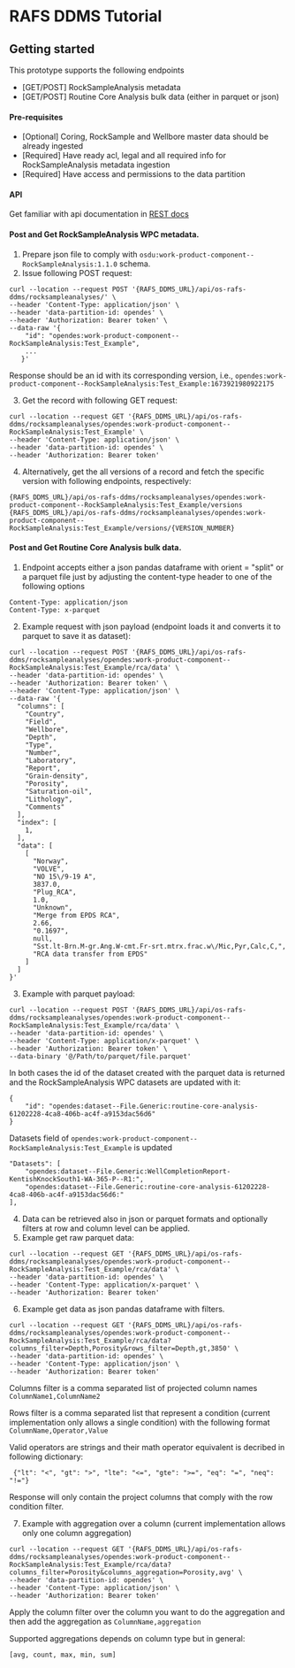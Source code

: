 # RAFS DDMS Tutorial

## Getting started
This prototype supports the following endpoints
- [GET/POST] RockSampleAnalysis metadata
- [GET/POST] Routine Core Analysis bulk data (either in parquet or json)

#### Pre-requisites
- [Optional] Coring, RockSample and Wellbore master data should be already ingested
- [Required] Have ready acl, legal and all required info for RockSampleAnalysis metadata ingestion
- [Required] Have access and permissions to the data partition 


#### API
Get familiar with api documentation in [REST docs](../spec/openapi.json)

#### Post and Get RockSampleAnalysis WPC metadata.
1. Prepare json file to comply with ```osdu:work-product-component--RockSampleAnalysis:1.1.0``` schema.
2. Issue following POST request:
```
curl --location --request POST '{RAFS_DDMS_URL}/api/os-rafs-ddms/rocksampleanalyses/' \
--header 'Content-Type: application/json' \
--header 'data-partition-id: opendes' \
--header 'Authorization: Bearer token' \
--data-raw '{
    "id": "opendes:work-product-component--RockSampleAnalysis:Test_Example",
    ...
   }'
```
Response should be an id with its corresponding version, i.e.,  ```opendes:work-product-component--RockSampleAnalysis:Test_Example:1673921980922175```

3. Get the record with following GET request:
```
curl --location --request GET '{RAFS_DDMS_URL}/api/os-rafs-ddms/rocksampleanalyses/opendes:work-product-component--RockSampleAnalysis:Test_Example' \
--header 'Content-Type: application/json' \
--header 'data-partition-id: opendes' \
--header 'Authorization: Bearer token'
```
4. Alternatively, get the all versions of a record and fetch the specific version with following endpoints, respectively:
```
{RAFS_DDMS_URL}/api/os-rafs-ddms/rocksampleanalyses/opendes:work-product-component--RockSampleAnalysis:Test_Example/versions
{RAFS_DDMS_URL}/api/os-rafs-ddms/rocksampleanalyses/opendes:work-product-component--RockSampleAnalysis:Test_Example/versions/{VERSION_NUMBER}
```

#### Post and Get Routine Core Analysis bulk data.
1. Endpoint accepts either a json pandas dataframe with orient = "split" or a parquet file just by adjusting the content-type header to one of the following options
```
Content-Type: application/json
Content-Type: x-parquet
```
2. Example request with json payload (endpoint loads it and converts it to parquet to save it as dataset):
```
curl --location --request POST '{RAFS_DDMS_URL}/api/os-rafs-ddms/rocksampleanalyses/opendes:work-product-component--RockSampleAnalysis:Test_Example/rca/data' \
--header 'data-partition-id: opendes' \
--header 'Authorization: Bearer token' \
--header 'Content-Type: application/json' \
--data-raw '{
  "columns": [
    "Country",
    "Field",
    "Wellbore",
    "Depth",
    "Type",
    "Number",
    "Laboratory",
    "Report",
    "Grain-density",
    "Porosity",
    "Saturation-oil",
    "Lithology",
    "Comments"
  ],
  "index": [
    1,
  ],
  "data": [
    [
      "Norway",
      "VOLVE",
      "NO 15\/9-19 A",
      3837.0,
      "Plug_RCA",
      1.0,
      "Unknown",
      "Merge from EPDS RCA",
      2.66,
      "0.1697",
      null,
      "Sst.lt-Brn.M-gr.Ang.W-cmt.Fr-srt.mtrx.frac.w\/Mic,Pyr,Calc,C,",
      "RCA data transfer from EPDS"
    ]
  ]
}'
```
3. Example with parquet payload:
```
curl --location --request POST '{RAFS_DDMS_URL}/api/os-rafs-ddms/rocksampleanalyses/opendes:work-product-component--RockSampleAnalysis:Test_Example/rca/data' \
--header 'data-partition-id: opendes' \
--header 'Content-Type: application/x-parquet' \
--header 'Authorization: Bearer token' \
--data-binary '@/Path/to/parquet/file.parquet'
```
In both cases the id of the dataset created with the parquet data is returned and the RockSampleAnalysis WPC datasets are updated with it:
```
{
    "id": "opendes:dataset--File.Generic:routine-core-analysis-61202228-4ca8-406b-ac4f-a9153dac56d6"
}
```
Datasets field of ```opendes:work-product-component--RockSampleAnalysis:Test_Example``` is updated
```
"Datasets": [
    "opendes:dataset--File.Generic:WellCompletionReport-KentishKnockSouth1-WA-365-P--R1:",
    "opendes:dataset--File.Generic:routine-core-analysis-61202228-4ca8-406b-ac4f-a9153dac56d6:"
],
```
4. Data can be retrieved also in json or parquet formats and optionally filters at row and column level can be applied.
5. Example get raw parquet data:
```
curl --location --request GET '{RAFS_DDMS_URL}/api/os-rafs-ddms/rocksampleanalyses/opendes:work-product-component--RockSampleAnalysis:Test_Example/rca/data' \
--header 'data-partition-id: opendes' \
--header 'Content-Type: application/x-parquet' \
--header 'Authorization: Bearer token'
```
6. Example get data as json pandas dataframe with filters.
```
curl --location --request GET '{RAFS_DDMS_URL}/api/os-rafs-ddms/rocksampleanalyses/opendes:work-product-component--RockSampleAnalysis:Test_Example/rca/data?columns_filter=Depth,Porosity&rows_filter=Depth,gt,3850' \
--header 'data-partition-id: opendes' \
--header 'Content-Type: application/json' \
--header 'Authorization: Bearer token'
```
Columns filter is a comma separated list of projected column names ```ColumnName1,ColumnName2```

Rows filter is a comma separated list that represent a condition (current implementation only allows a single condition) with the following format ```ColumnName,Operator,Value```

Valid operators are strings and their math operator equivalent is decribed in following dictionary:
```
 {"lt": "<", "gt": ">", "lte": "<=", "gte": ">=", "eq": "=", "neq": "!="}
```
Response will only contain the project columns that comply with the row condition filter.

7. Example with aggregation over a column (current implementation allows only one column aggregation)
```
curl --location --request GET '{RAFS_DDMS_URL}/api/os-rafs-ddms/rocksampleanalyses/opendes:work-product-component--RockSampleAnalysis:Test_Example/rca/data?columns_filter=Porosity&columns_aggregation=Porosity,avg' \
--header 'data-partition-id: opendes' \
--header 'Content-Type: application/json' \
--header 'Authorization: Bearer token'
```
Apply the column filter over the column you want to do the aggregation and then add the aggregation as ```ColumnName,aggregation```

Supported aggregations depends on column type but in general:
```
[avg, count, max, min, sum]
```
